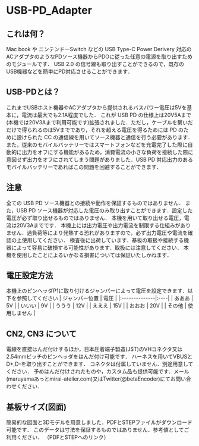 # USB-PD_Adapter

## これは何？
Mac book や ニンテンドーSwitch などの USB Type-C Power Derivery 対応のACアダプタのようなPDソース機器からPDOに従った任意の電源を取り出すためのモジュールです．
USB 2.0 の信号線も取り出すことができるので，既存のUSB機器などを簡単にPD対応させることができます．

## USB-PDとは？
これまでUSBホスト機器やACアダプタから提供されるバスパワー電圧は5Vを基本に，電流は最大でも2.1A程度でした．
これが USB PD の仕様上は20V5Aまで(本機では20V3Aまで利用可能です)拡張されました．ただし，ケーブルを繋いだだけで得られるのは5Vまでであり，それを超える電圧を得るためには PD のために設けられた CC の通信線を用いてソース機器と通信を行う必要があります．
また，従来のモバイルバッテリーではスマートフォンなどを充電完了した際に自動的に出力をオフにする機能があるため，消費電流の小さな負荷を接続した際に意図せず出力をオフにされてしまう問題がありました．USB PD 対応出力のあるモバイルバッテリーであればこの問題を回避することができます．

## 注意
全ての USB PD ソース機器との接続や動作を保証するものではありません．
また，USB PD ソース機器が対応した電圧のみ取り出すことができます．設定した電圧が必ず取り出せるものではありません．
本機を用いて取り出せる電圧，電流は20V3Aまでです．
本機上には出力電圧や出力電流を制限する仕組みがありません．過負荷等により発熱する恐れがありますので，必ず出力電圧や電流を確認の上使用してください．
検査後に出荷しています．基板の取扱や接続する機器によって容易に破損する可能性があります．取扱には注意してください．
本機を使用したことによるいかなる損害については保証いたしかねます．

## 電圧設定方法
本機上のピンヘッダP1に取り付けるジャンパーによって電圧を設定できます．以下を参照してください
| ジャンパー位置 | 電圧 |
|:--------------|:----|
| あああ          | 5V  |
| いいい        | 9V  |
| ううう        | 12V |
| えええ        | 15V |
| おおお        | 20V |
| その他        | 使用しません |

## CN2, CN3 について
電線を直接はんだ付けするほか，日本圧着端子製造(JST)のVHコネクタ又は2.54mmピッチのピンヘッダをはんだ付け可能です．
ハーネスを用いてVBUSとD+,D-を取り出すことができます．
コネクタは付属していません．別途用意してください．
予めはんだ付けされたものや，カスタム品も提供可能です．メール(maruyamaあっとmirai-atelier.com)又はTwitter(@betaEncoder)にてお問い合わせください．

## 基板サイズ(図面)
簡易的な図面と3Dモデルを用意しました．PDFとSTEPファイルがダウンロード可能です．
このデータは寸法を保証するものではありません．参考値としてご利用ください．
（PDFとSTEPへのリンク）